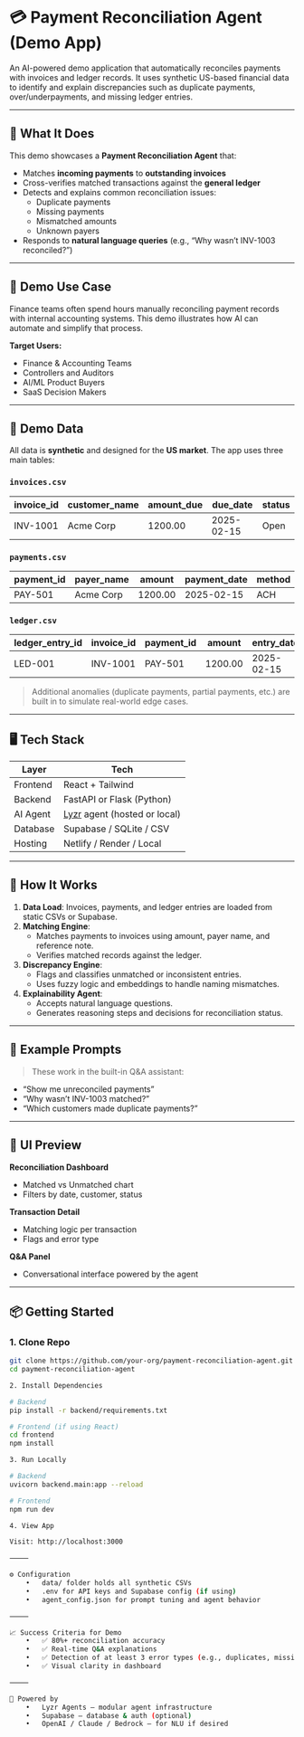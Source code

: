 # 💳 Payment Reconciliation Agent (Demo App)

An AI-powered demo application that automatically reconciles payments with invoices and ledger records. It uses synthetic US-based financial data to identify and explain discrepancies such as duplicate payments, over/underpayments, and missing ledger entries.

---

## 🧠 What It Does

This demo showcases a **Payment Reconciliation Agent** that:
- Matches **incoming payments** to **outstanding invoices**
- Cross-verifies matched transactions against the **general ledger**
- Detects and explains common reconciliation issues:
  - Duplicate payments
  - Missing payments
  - Mismatched amounts
  - Unknown payers
- Responds to **natural language queries** (e.g., “Why wasn’t INV-1003 reconciled?”)

---

## 🎯 Demo Use Case

Finance teams often spend hours manually reconciling payment records with internal accounting systems. This demo illustrates how AI can automate and simplify that process.

**Target Users:**
- Finance & Accounting Teams
- Controllers and Auditors
- AI/ML Product Buyers
- SaaS Decision Makers

---

## 📁 Demo Data

All data is **synthetic** and designed for the **US market**. The app uses three main tables:

### `invoices.csv`
| invoice_id | customer_name | amount_due | due_date   | status |
|------------|----------------|------------|------------|--------|
| INV-1001   | Acme Corp       | 1200.00    | 2025-02-15 | Open   |

### `payments.csv`
| payment_id | payer_name | amount | payment_date | method | reference_note |
|------------|------------|--------|--------------|--------|----------------|
| PAY-501    | Acme Corp  | 1200.00 | 2025-02-15   | ACH    | INV-1001       |

### `ledger.csv`
| ledger_entry_id | invoice_id | payment_id | amount  | entry_date |
|------------------|------------|------------|---------|------------|
| LED-001          | INV-1001   | PAY-501    | 1200.00 | 2025-02-15 |

> Additional anomalies (duplicate payments, partial payments, etc.) are built in to simulate real-world edge cases.

---

## 🖥️ Tech Stack

| Layer          | Tech                     |
|----------------|--------------------------|
| Frontend       | React + Tailwind         |
| Backend        | FastAPI or Flask (Python)|
| AI Agent       | [Lyzr](https://lyzr.ai) agent (hosted or local) |
| Database       | Supabase / SQLite / CSV  |
| Hosting        | Netlify / Render / Local |

---

## 🚀 How It Works

1. **Data Load**: Invoices, payments, and ledger entries are loaded from static CSVs or Supabase.
2. **Matching Engine**:
   - Matches payments to invoices using amount, payer name, and reference note.
   - Verifies matched records against the ledger.
3. **Discrepancy Engine**:
   - Flags and classifies unmatched or inconsistent entries.
   - Uses fuzzy logic and embeddings to handle naming mismatches.
4. **Explainability Agent**:
   - Accepts natural language questions.
   - Generates reasoning steps and decisions for reconciliation status.

---

## 💬 Example Prompts

> These work in the built-in Q&A assistant:

- “Show me unreconciled payments”
- “Why wasn’t INV-1003 matched?”
- “Which customers made duplicate payments?”

---

## 📸 UI Preview

**Reconciliation Dashboard**
- Matched vs Unmatched chart
- Filters by date, customer, status

**Transaction Detail**
- Matching logic per transaction
- Flags and error type

**Q&A Panel**
- Conversational interface powered by the agent

---

## 📦 Getting Started

### 1. Clone Repo

```bash
git clone https://github.com/your-org/payment-reconciliation-agent.git
cd payment-reconciliation-agent

2. Install Dependencies

# Backend
pip install -r backend/requirements.txt

# Frontend (if using React)
cd frontend
npm install

3. Run Locally

# Backend
uvicorn backend.main:app --reload

# Frontend
npm run dev

4. View App

Visit: http://localhost:3000

⸻

⚙️ Configuration
	•	data/ folder holds all synthetic CSVs
	•	.env for API keys and Supabase config (if using)
	•	agent_config.json for prompt tuning and agent behavior

⸻

📈 Success Criteria for Demo
	•	✅ 80%+ reconciliation accuracy
	•	✅ Real-time Q&A explanations
	•	✅ Detection of at least 3 error types (e.g., duplicates, missing, partial payments)
	•	✅ Visual clarity in dashboard

⸻

🤖 Powered by
	•	Lyzr Agents – modular agent infrastructure
	•	Supabase – database & auth (optional)
	•	OpenAI / Claude / Bedrock – for NLU if desired
